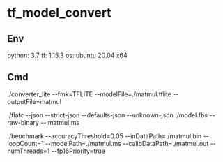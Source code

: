 # tf_model_convert

## Env
python: 3.7
tf: 1.15.3
os: ubuntu 20.04 x64

## Cmd

./converter_lite --fmk=TFLITE --modelFile=./matmul.tflite --outputFile=matmul

./flatc --json --strict-json --defaults-json --unknown-json ./model.fbs --raw-binary -- matmul.ms

./benchmark --accuracyThreshold=0.05 --inDataPath=./matmul.bin --loopCount=1 --modelPath=./matmul.ms --calibDataPath=./matmul.out --numThreads=1 --fp16Priority=true